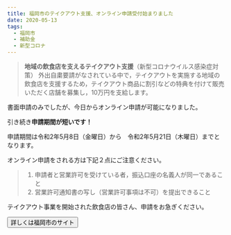 ```yaml
---
title: 福岡市のテイクアウト支援、オンライン申請受付始まりました
date: 2020-05-13
tags:
  - 福岡市
  - 補助金
  - 新型コロナ
---
```


> **地域の飲食店を支えるテイクアウト支援**（新型コロナウイルス感染症対策）
> 外出自粛要請がなされている中で，テイクアウトを実施する地域の飲食店を支援するため，テイクアウト商品に割引などの特典を付けて販売いただく店舗を募集し，10万円を支給します。

書面申請のみでしたが、今日からオンライン申請が可能になりました。

引き続き**申請期間が短いです！**

申請期間は令和2年5月8日（金曜日）から　令和2年5月21日（木曜日）までとなります。

オンライン申請をされる方は下記２点にご注意ください。

> 1. 申請者と営業許可を受けている者，振込口座の名義人が同一であること
> 1. 営業許可通知書の写し（営業許可事項は不可）を提出できること

テイクアウト事業を開始された飲食店の皆さん、申請をお急ぎください。

<button size="large" href="https://www.city.fukuoka.lg.jp/keizai/shukyaku/health/chiikinoinsyokutenwosasaerutakeoutshien.html">詳しくは福岡市のサイト</button>
